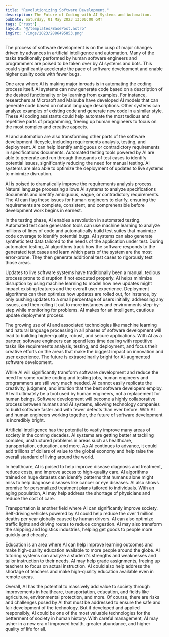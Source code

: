 ```yaml
---
title: "Revolutionizing Software Development."
description: The Future of Coding with AI Systems and Automation.
pubDate: Saturday, 01 May 2023 13:00:00 GMT
tags: ["rust"]
layout: '@/templates/BasePost.astro'
imgSrc: '/imgs/2023/2886495853.png'
---
```


The process of software development is on the cusp of major changes driven by advances in artificial intelligence and automation. Many of the tasks traditionally performed by human software engineers and programmers are poised to be taken over by AI systems and bots. This could significantly accelerate the pace of software development and enable higher quality code with fewer bugs.

One area where AI is making major inroads is in automating the coding process itself. AI systems can now generate code based on a description of the desired functionality or by learning from examples. For instance, researchers at Microsoft and Maluuba have developed AI models that can generate code based on natural language descriptions. Other systems can analyze examples of existing code and generate new code in a similar style. These AI coding assistants could help automate the most tedious and repetitive parts of programming, freeing up human engineers to focus on the most complex and creative aspects.

AI and automation are also transforming other parts of the software development lifecycle, including requirements analysis, testing, and deployment. AI can help identify ambiguous or contradictory requirements in specifications documents. Automated testing tools powered by AI are able to generate and run through thousands of test cases to identify potential issues, significantly reducing the need for manual testing. AI systems are also able to optimize the deployment of updates to live systems to minimize disruption.

AI is poised to dramatically improve the requirements analysis process. Natural language processing allows AI systems to analyze specifications documents and identify ambiguous, vague, or contradictory requirements. The AI can flag these issues for human engineers to clarify, ensuring the requirements are complete, consistent, and comprehensible before development work begins in earnest.

In the testing phase, AI enables a revolution in automated testing. Automated test case generation tools can use machine learning to analyze millions of lines of code and automatically build test suites that maximize code coverage to identify potential bugs. AI systems can also generate synthetic test data tailored to the needs of the application under test. During automated testing, AI algorithms track how the software responds to the generated test cases and learn which parts of the system are the most error-prone. They then generate additional test cases to rigorously test those areas.

Updates to live software systems have traditionally been a manual, tedious process prone to disruption if not executed properly. AI helps minimize disruption by using machine learning to model how new updates might impact existing features and the overall user experience. Deployment algorithms can then optimize how updates are rolled out, for instance, by only pushing updates to a small percentage of users initially, addressing any issues, and then rolling it out to more instances and environments step-by-step while monitoring for problems. AI makes for an intelligent, cautious update deployment process.

The growing use of AI and associated technologies like machine learning and natural language processing in all phases of software development will lead to building higher-quality, robust, and secure applications. With AI as a partner, software engineers can spend less time dealing with repetitive tasks like requirements analysis, testing, and deployment, and focus their creative efforts on the areas that make the biggest impact on innovation and user experience. The future is extraordinarily bright for AI-augmented software development.

While AI will significantly transform software development and reduce the need for some routine coding and testing jobs, human engineers and programmers are still very much needed. AI cannot easily replicate the creativity, judgment, and intuition that the best software developers employ. AI will ultimately be a tool used by human engineers, not a replacement for human beings. Software development will become a highly collaborative process between humans and AI systems, allowing technology companies to build software faster and with fewer defects than ever before. With AI and human engineers working together, the future of software development is incredibly bright.

Artificial intelligence has the potential to vastly improve many areas of society in the coming decades. AI systems are getting better at tackling complex, unstructured problems in areas such as healthcare, transportation, education, and more. As AI continues to advance, it could add trillions of dollars of value to the global economy and help raise the overall standard of living around the world.

In healthcare, AI is poised to help improve disease diagnosis and treatment, reduce costs, and improve access to high-quality care. AI algorithms trained on huge datasets can identify patterns that humans alone might miss to help diagnose diseases like cancer or eye diseases. AI also shows promise for personalized treatment plans tailored to individuals. With an aging population, AI may help address the shortage of physicians and reduce the cost of care.

Transportation is another field where AI can significantly improve society. Self-driving vehicles powered by AI could help reduce the over 1 million deaths per year globally caused by human drivers. AI can also optimize traffic lights and driving routes to reduce congestion. AI may also transform the shipping and logistics industries, helping get goods to people more quickly and cheaply.

Education is an area where AI can help improve learning outcomes and make high-quality education available to more people around the globe. AI tutoring systems can analyze a student's strengths and weaknesses and tailor instruction to their needs. AI may help grade assignments, freeing up teachers to focus on actual instruction. AI could also help address the shortage of teachers and make high-quality education available even in remote areas.

Overall, AI has the potential to massively add value to society through improvements in healthcare, transportation, education, and fields like agriculture, environmental protection, and more. Of course, there are risks and challenges posed by AI that must be addressed to ensure the safe and fair development of the technology. But if developed and applied responsibly, AI could be one of the most valuable technologies for the betterment of society in human history. With careful management, AI may usher in a new era of improved health, greater abundance, and higher quality of life for all.